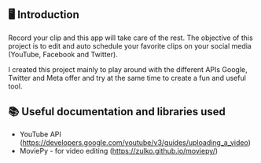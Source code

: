 # 

## 🖥 Introduction
Record your clip and this app will take care of the rest. The objective of this project is to edit and auto schedule your favorite clips on your social media (YouTube, Facebook and Twitter).

I created this project mainly to play around with the different APIs Google, Twitter and Meta offer and try at the same time to create a fun and useful tool.

## 📚 Useful documentation and libraries used
- YouTube API (https://developers.google.com/youtube/v3/guides/uploading_a_video)
- MoviePy - for video editing (https://zulko.github.io/moviepy/)
